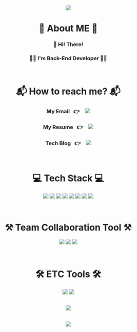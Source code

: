 
<p align="center">
    <img src="https://capsule-render.vercel.app/api?type=wave&color=438CB5&height=300&section=header&text=Dev%20Seo%20Rex&fontSize=70&fontColor=FFFFFF">
</p>

<div align="center">
    <h1 align="center">🌱 About ME 🌱</h1>
    <h3>👋 Hi! There!</h3>
    <h3>👨‍💻 <b>I'm Back-End Developer</b> 👨‍💻</h3></br>
    <h1>📬 How to reach me? 📬</h1>
    <h3>My Email &nbsp&nbsp👉 &nbsp&nbsp
    <a href="mailto:"ckdekrn88@gmail.com">
    <img src="https://img.shields.io/badge/Gmail-d14836?style=flat-square&logo=Gmail&logoColor=white">
    </a></h3>
    <h3>My Resume &nbsp&nbsp👉 &nbsp&nbsp
    <a href="https://docs.google.com/document/d/1ZLbrTQN8mVD5BCMyQGXW-jAkSLRfPepITBz4kheEV6Y/edit?usp=sharing">
    <img src="https://img.shields.io/badge/ReadMe-018EF5?style=flat-square&logo=ReadMe&logoColor=white">
    </a></h3>
    <h3>Tech Blog &nbsp&nbsp👉 &nbsp&nbsp
    <a href="https://velog.io/@ch4570">
    <img src="http://img.shields.io/badge/-Tech%20blog-black?style=flat-square&logo=github">
    </a></h3></br>
    <h1 align="center">💻 Tech Stack 💻</h1>
    <p>
    <img src="https://img.shields.io/badge/java-007396?style=for-the-badge&logo=java&logoColor=white"> 
    <img src="https://img.shields.io/badge/Spring Data JPA-E34F26?style=for-the-badge&logo=Spring Data JPA&logoColor=white">                                                                                                   
    <img src="https://img.shields.io/badge/JPA-6DB33F?style=for-the-badge&logo=JPA&logoColor=RED">                                                                                                 
    <img src="https://img.shields.io/badge/Spring-6DB33F?style=for-the-badge&logo=Spring&logoColor=white"> 
    <img src="https://img.shields.io/badge/Spring%20Boot-6DB33F?style=for-the-badge&logo=Spring&logoColor=white">                                                                                                             
    <img src="https://img.shields.io/badge/MyBatis-26689A?style=for-the-badge&logo=&logoColor=white">
    <img src="https://img.shields.io/badge/MySQL-4479A1?style=for-the-badge&logo=MySQL&logoColor=white">
    <img src="https://img.shields.io/badge/AWS-FF9900?style=for-the-badge&logo=Amazon&logoColor=white"> 
</p></br>
    <h1> ⚒ Team Collaboration Tool ⚒ </h1>
    <p>
        <img src="https://img.shields.io/badge/GitHub-181717?style=for-the-badge&logo=GitHub&logoColor=white"> 
        <img src="https://img.shields.io/badge/Git-F05032?style=for-the-badge&logo=Git&logoColor=white"> 
        <img src="https://img.shields.io/badge/ERD Cloud-EEEEEE?style=for-the-badge&logo=ERDCloud&logoColor=white">
    </p></br>
    <h1> 🛠 ETC Tools 🛠</h1>
    <p>
        <img src="https://img.shields.io/badge/IntelliJ IDEA-000000?style=for-the-badge&logo=IntelliJ IDEA&logoColor=white"> 
        <img src="https://img.shields.io/badge/Postman-FF6C37?style=for-the-badge&logo=Postman&logoColor=white">
    </p></br>
    <img src="https://github-readme-stats.vercel.app/api?username=ch4570&anuraghazra&show_icons=true&theme=tokyonight"></br></br></br>
    <img src="http://mazassumnida.wtf/api/v2/generate_badge?boj=ch4570"></br></br>
</div>


